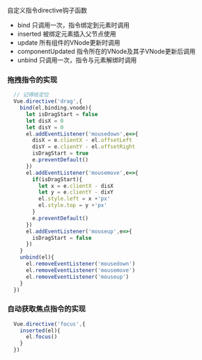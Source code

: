 自定义指令directive钩子函数
- bind 只调用一次，指令绑定到元素时调用
- inserted 被绑定元素插入父节点使用
- update 所有组件的VNode更新时调用
- componentUpdated 指令所在的VNode及其子VNode更新后调用
- unbind 只调用一次，指令与元素解绑时调用

### 拖拽指令的实现 
```js
  // 记得给定位
  Vue.directive('drag',{
    bind(el,binding,vnode){
      let isDragStart = false
      let disX = 0
      let disY = 0
      el.addEventListener('mousedown',e=>{
        disX = e.clientX - el.offsetLeft
        disY = e.clientY - el.offsetRight
        isDragStart = true
        e.preventDefault()
      })
      el.addEventListener('mousemove',e=>{
        if(isDragStart){
          let x = e.clientX - disX
          let y = e.clientY - dixY
          el.style.left = x +'px'
          el.style.top = y +'px'
        }
        e.preventDefault()
      })
      el.addEventListener('mouseup',e=>{
        isDragStart = false
      })
    }
    unbind(el){
      el.removeEventListener('mousedown')
      el.removeEventListener('mousemove')
      el.removeEventListener('mouseup')
    }
  })
```
### 自动获取焦点指令的实现
```js
  Vue.directive('focus',{
    inserted(el){
      el.focus()
    }
  })
```